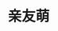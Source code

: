 ---
title: "亲友萌"
layout: friends
comments: false
# ShowBreadCrumbs: false
# ShowReadingTime: false
# displayFullLangName: false
# ShowToc: false
---